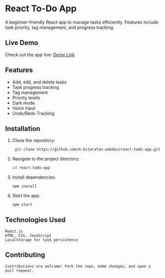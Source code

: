 # React To-Do App
A beginner-friendly React app to manage tasks efficiently. Features include task priority, tag management, and progress tracking.

## Live Demo
Check out the app live: [Demo Link](https://m-bitarafan-webdev.github.io/react-todo-app)

## Features
- Add, edit, and delete tasks
- Task progress tracking
- Tag management
- Priority levels
- Dark mode
- Voice Input
- Undo/Redo Tracking

## Installation
1. Clone the repository:
   ```bash
    git clone https://github.com/m-bitarafan-webdev/react-todo-app.git
2. Navigate to the project directory:
    ```bash
    cd react-todo-app
3. Install dependencies:
    ```bash
    npm install
4. Start the app:
    ```bash
    npm start
## Technologies Used
    React.js
    HTML, CSS, JavaScript
    LocalStorage for task persistence

## Contributing
    Contributions are welcome! Fork the repo, make changes, and open a pull request.

